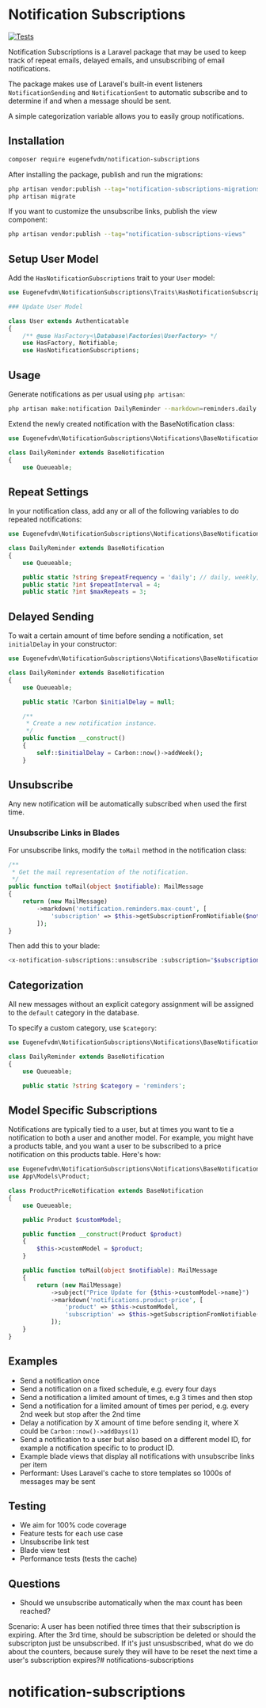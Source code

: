 # Notification Subscriptions

[![Tests](https://github.com/eugenefvdm/notification-subscriptions/actions/workflows/run-tests.yml/badge.svg)](https://github.com/eugenefvdm/notification-subscriptions/actions/workflows/run-tests.yml)

Notification Subscriptions is a Laravel package that may be used to keep track of repeat emails, delayed emails, and unsubscribing of email notifications.

The package makes use of Laravel's built-in event listeners `NotificationSending` and `NotificationSent` to automatic subscribe and to determine if and when a message should be sent.

A simple categorization variable allows you to easily group notifications.

## Installation

```bash
composer require eugenefvdm/notification-subscriptions
```

After installing the package, publish and run the migrations:

```bash
php artisan vendor:publish --tag="notification-subscriptions-migrations"
php artisan migrate
```

If you want to customize the unsubscribe links, publish the view component:

```bash
php artisan vendor:publish --tag="notification-subscriptions-views"
```

## Setup User Model

Add the `HasNotificationSubscriptions` trait to your `User` model:

```php
use Eugenefvdm\NotificationSubscriptions\Traits\HasNotificationSubscriptions;

### Update User Model

class User extends Authenticatable
{
    /** @use HasFactory<\Database\Factories\UserFactory> */
    use HasFactory, Notifiable;
    use HasNotificationSubscriptions;
```

## Usage

Generate notifications as per usual using `php artisan`:

```bash
php artisan make:notification DailyReminder --markdown=reminders.daily
```

Extend the newly created notification with the BaseNotification class:

```php
use Eugenefvdm\NotificationSubscriptions\Notifications\BaseNotification;

class DailyReminder extends BaseNotification
{
    use Queueable;
```

## Repeat Settings

In your notification class, add any or all of the following variables to do repeated notifications:

```php
use Eugenefvdm\NotificationSubscriptions\Notifications\BaseNotification;

class DailyReminder extends BaseNotification
{
    use Queueable;

    public static ?string $repeatFrequency = 'daily'; // daily, weekly, monthly, yearly
    public static ?int $repeatInterval = 4;
    public static ?int $maxRepeats = 3;
```

## Delayed Sending

To wait a certain amount of time before sending a notification, set `initialDelay` in your constructor:

```php
use Eugenefvdm\NotificationSubscriptions\Notifications\BaseNotification;

class DailyReminder extends BaseNotification
{
    use Queueable;

    public static ?Carbon $initialDelay = null;

    /**
     * Create a new notification instance.
     */
    public function __construct()
    {        
        self::$initialDelay = Carbon::now()->addWeek();
    }
```

## Unsubscribe

Any new notification will be automatically subscribed when used the first time.

### Unsubscribe Links in Blades

For unsubscribe links, modify the `toMail` method in the notification class:

```php
/**
 * Get the mail representation of the notification.
 */
public function toMail(object $notifiable): MailMessage
{
    return (new MailMessage)
        ->markdown('notification.reminders.max-count', [
            'subscription' => $this->getSubscriptionFromNotifiable($notifiable)
        ]);
}
```

Then add this to your blade:

```php
<x-notification-subscriptions::unsubscribe :subscription="$subscription" />
```

## Categorization

All new messages without an explicit category assignment will be assigned to the `default` category in the database.

To specify a custom category, use `$category`:

```php
use Eugenefvdm\NotificationSubscriptions\Notifications\BaseNotification;

class DailyReminder extends BaseNotification
{
    use Queueable;

    public static ?string $category = 'reminders';
```

## Model Specific Subscriptions

Notifications are typically tied to a user, but at times you want to tie a notification to both a user and another model. For example, you might have a products table, and you want a user to be subscribed to a price notification on this products table. Here's how:

```php
use Eugenefvdm\NotificationSubscriptions\Notifications\BaseNotification;
use App\Models\Product;

class ProductPriceNotification extends BaseNotification
{
    use Queueable;

    public Product $customModel;

    public function __construct(Product $product)
    {
        $this->customModel = $product;
    }

    public function toMail(object $notifiable): MailMessage
    {
        return (new MailMessage)
            ->subject("Price Update for {$this->customModel->name}")
            ->markdown('notifications.product-price', [
                'product' => $this->customModel,
                'subscription' => $this->getSubscriptionFromNotifiable($notifiable)
            ]);
    }
}
```



## Examples

- Send a notification once
- Send a notification on a fixed schedule, e.g. every four days
- Send a notification a limited amount of times, e.g 3 times and then stop
- Send a notification for a limited amount of times per period, e.g. every 2nd week but stop after the 2nd time
- Delay a notification by X amount of time before sending it, where X could be `Carbon::now()->addDays(1)`
- Send a notification to a user but also based on a different model ID, for example a notification specific to to product ID.
- Example blade views that display all notifications with unsubscribe links per item
- Performant: Uses Laravel's cache to store templates so 1000s of messages may be sent

## Testing

- We aim for 100% code coverage
- Feature tests for each use case
- Unsubscribe link test
- Blade view test
- Performance tests (tests the cache)

## Questions

- Should we unsubscribe automatically when the max count has been reached?

Scenario: A user has been notified three times that their subscription is expiring. After the 3rd time, should be subscription be deleted or should the subscripton just be unsubscribed. If it's just unsusbscribed, what do we do about the counters, because surely they will have to be reset the next time a user's subscription expires?# notifications-subscriptions
# notification-subscriptions
